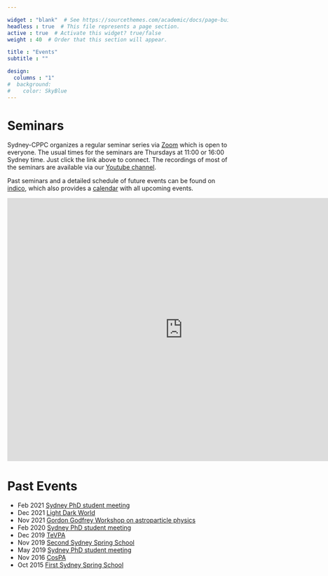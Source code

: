 ```yaml
---

widget : "blank"  # See https://sourcethemes.com/academic/docs/page-builder/
headless : true  # This file represents a page section.
active : true  # Activate this widget? true/false
weight : 40  # Order that this section will appear.

title : "Events"
subtitle : ""

design:
  columns : "1"
#  background:
#    color: SkyBlue
---
```


# Seminars

Sydney-CPPC organizes a regular seminar series via [Zoom](https://uni-sydney.zoom.us/j/610935631) which is open to everyone. The usual times for the seminars are Thursdays at 11:00 or 16:00 Sydney time. Just click the link above to connect. The recordings of most of the seminars are available via our [Youtube channel](https://www.youtube.com/channel/UCtVYU6uw6Xu1UWq6OvLbpvg).

Past seminars and a detailed schedule of future events can be found on [indico](https://indico.cern.ch/category/12731/), which also provides a [calendar](https://indico.cern.ch/export/categ/12731.ics?from=-31d) with all upcoming events.

<iframe src="https://calendar.google.com/calendar/embed?src=dm91qhmf9o2f3iuqprb658vsmlie7d8i%40import.calendar.google.com&ctz=Australia%2FSydney" style="border: 0" width="800" height="600" frameborder="0" scrolling="no"></iframe>


# Past Events

* Feb 2021 [Sydney PhD student meeting](https://indico.cern.ch/event/999912)
* Dec 2021 [Light Dark World](https://indico.cern.ch/event/948186)
* Nov 2021 [Gordon Godfrey Workshop on astroparticle physics](https://indico.cern.ch/event/887490)
* Feb 2020 [Sydney PhD student meeting](https://indico.cern.ch/event/857567)
* Dec 2019 [TeVPA](https://indico.cern.ch/event/828038/)
* Nov 2019 [Second Sydney Spring School](https://indico.cern.ch/event/833042/)
* May 2019 [Sydney PhD student meeting](https://indico.cern.ch/event/857567)
* Nov 2016 [CosPA](https://indico.cern.ch/event/491882/)
* Oct 2015 [First Sydney Spring School](http://www.coepp.org.au/events/spring-school-particle-physics-and-cosmology)

